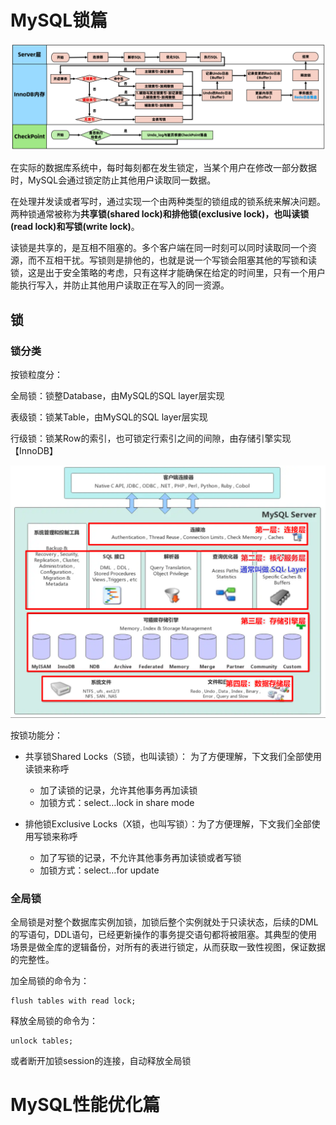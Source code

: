 # MySQL锁篇

![一条update语句](.\note\一条update语句.png)

在实际的数据库系统中，每时每刻都在发生锁定，当某个用户在修改一部分数据时，MySQL会通过锁定防止其他用户读取同一数据。

在处理并发读或者写时，通过实现一个由两种类型的锁组成的锁系统来解决问题。两种锁通常被称为**共享锁(shared lock)和排他锁(exclusive lock)，也叫读锁(read lock)和写锁(write lock)**。

读锁是共享的，是互相不阻塞的。多个客户端在同一时刻可以同时读取同一个资源，而不互相干扰。写锁则是排他的，也就是说一个写锁会阻塞其他的写锁和读锁，这是出于安全策略的考虑，只有这样才能确保在给定的时间里，只有一个用户能执行写入，并防止其他用户读取正在写入的同一资源。

## 锁

### 锁分类

按锁粒度分：

全局锁：锁整Database，由MySQL的SQL layer层实现

表级锁：锁某Table，由MySQL的SQL layer层实现

行级锁：锁某Row的索引，也可锁定行索引之间的间隙，由存储引擎实现【InnoDB】

![MySQLServer](.\note\MySQLServer.png)

按锁功能分：

- 共享锁Shared Locks（S锁，也叫读锁）： 为了方便理解，下文我们全部使用读锁来称呼
  - 加了读锁的记录，允许其他事务再加读锁
  - 加锁方式：select…lock in share mode

- 排他锁Exclusive Locks（X锁，也叫写锁）：为了方便理解，下文我们全部使用写锁来称呼
  - 加了写锁的记录，不允许其他事务再加读锁或者写锁
  - 加锁方式：select…for update

### 全局锁

全局锁是对整个数据库实例加锁，加锁后整个实例就处于只读状态，后续的DML的写语句，DDL语句，已经更新操作的事务提交语句都将被阻塞。其典型的使用场景是做全库的逻辑备份，对所有的表进行锁定，从而获取一致性视图，保证数据的完整性。

加全局锁的命令为：

```
flush tables with read lock;
```

释放全局锁的命令为：

```
unlock tables;
```

或者断开加锁session的连接，自动释放全局锁

# MySQL性能优化篇

